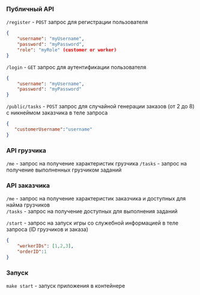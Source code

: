 ### Публичный API

`/register` - `POST` запрос для регистрации пользователя
```json
{
    "username": "myUsername",
    "password": "myPassword",
    "role": "myRole" (customer or worker)
}
```
`/login` -  `GET` запрос для аутентификации пользователя
```json
{
    "username": "myUsername",
    "password": "myPassword"
}
```
`/public/tasks` - `POST` запрос для случайной генерации заказов (от 2 до 8) с никнеймом заказчика в теле запроса
```json
{
   "customerUsername":"username"
}
```

### API грузчика
`/me` - запрос на получение характеристик грузчика
`/tasks` - запрос на получение выполненных грузчиком заданий

### API заказчика
`/me` - запрос на получение характеристик заказчика и доступных для найма грузчиков  
`/tasks` - запрос на получение доступных для выполнения заданий

`/start` - запрос на запуск игры со служебной информацией в теле запроса (ID грузчиков и заказа)
```json
{
    "workerIDs": [1,2,3],
    "orderID":1
}
```

### Запуск
`make start` - запуск приложения в контейнере